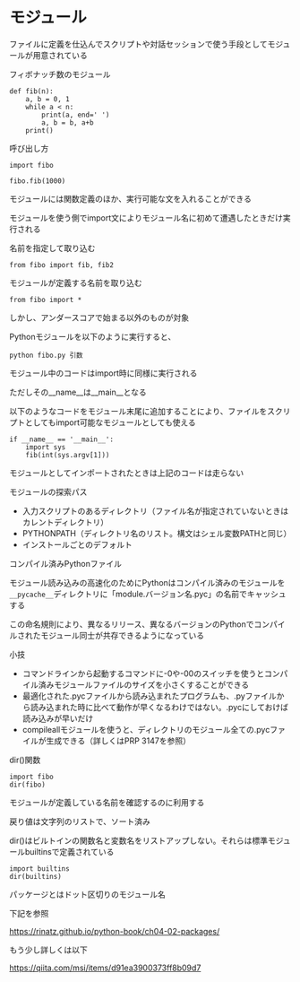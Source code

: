 # モジュール

ファイルに定義を仕込んでスクリプトや対話セッションで使う手段としてモジュールが用意されている

フィボナッチ数のモジュール

```
def fib(n):
    a, b = 0, 1
    while a < n:
        print(a, end=' ')
        a, b = b, a+b
    print()
```

呼び出し方

```
import fibo

fibo.fib(1000)
```

モジュールには関数定義のほか、実行可能な文を入れることができる

モジュールを使う側でimport文によりモジュール名に初めて遭遇したときだけ実行される

名前を指定して取り込む

```
from fibo import fib, fib2
```

モジュールが定義する名前を取り込む

```
from fibo import *
```

しかし、アンダースコアで始まる以外のものが対象

Pythonモジュールを以下のように実行すると、

```
python fibo.py 引数
```

モジュール中のコードはimport時に同様に実行される

ただしその__name__は__main__となる

以下のようなコードをモジュール末尾に追加することにより、ファイルをスクリプトとしてもimport可能なモジュールとしても使える

```
if __name__ == '__main__':
    import sys
    fib(int(sys.argv[1]))
```

モジュールとしてインポートされたときは上記のコードは走らない

モジュールの探索パス

- 入力スクリプトのあるディレクトリ（ファイル名が指定されていないときはカレントディレクトリ）
- PYTHONPATH（ディレクトリ名のリスト。構文はシェル変数PATHと同じ）
- インストールごとのデフォルト

コンパイル済みPythonファイル

モジュール読み込みの高速化のためにPythonはコンパイル済みのモジュールを`__pycache__`ディレクトリに「module.バージョン名.pyc」の名前でキャッシュする

この命名規則により、異なるリリース、異なるバージョンのPythonでコンパイルされたモジュール同士が共存できるようになっている

小技

- コマンドラインから起動するコマンドに-0や-00のスイッチを使うとコンパイル済みモジュールファイルのサイズを小さくすることができる
- 最適化された.pycファイルから読み込まれたプログラムも、.pyファイルから読み込まれた時に比べて動作が早くなるわけではない。.pycにしておけば読み込みが早いだけ
- compileallモジュールを使うと、ディレクトリのモジュール全ての.pycファイルが生成できる（詳しくはPRP 3147を参照）

dir()関数


```
import fibo
dir(fibo)
```

モジュールが定義している名前を確認するのに利用する

戻り値は文字列のリストで、ソート済み

dir()はビルトインの関数名と変数名をリストアップしない。それらは標準モジュールbuiltinsで定義されている

```
import builtins
dir(builtins)
```

パッケージとはドット区切りのモジュール名

下記を参照

https://rinatz.github.io/python-book/ch04-02-packages/

もう少し詳しくは以下

https://qiita.com/msi/items/d91ea3900373ff8b09d7